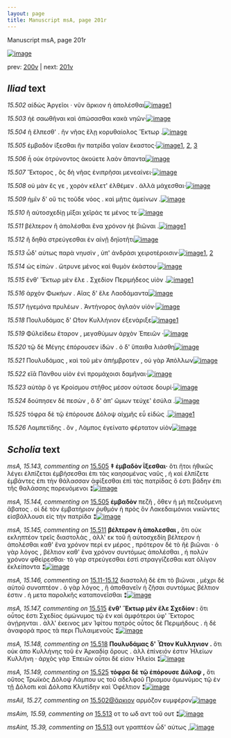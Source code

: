 ```yaml
---
layout: page
title: Manuscript msA, page 201r
---
```


Manuscript msA, page 201r

[![image](http://www.homermultitext.org/iipsrv?OBJ=IIP,1.0&FIF=/project/homer/pyramidal/deepzoom/hmt/vaimg/2017a/VA201RN_0372.tif&WID=100&CVT=JPEG)](http://www.homermultitext.org/ict2/?urn=urn:cite2:hmt:vaimg.2017a:VA201RN_0372)

prev:  [200v](../200v/) | next:  [201v](../201v/)

## *Iliad* text

*15.502* <a id="15.502"/> αἰδὼς Ἀργεῖοι · νῦν ἄρκιον ἠ ἀπολέσθαι[![image](http://www.homermultitext.org/iipsrv?OBJ=IIP,1.0&FIF=/project/homer/pyramidal/deepzoom/hmt/vaimg/2017a/VA201RN_0372.tif&RGN=0.187,0.1983,0.366,0.0331&WID=1000&CVT=JPEG)](http://www.homermultitext.org/ict2/?urn=urn:cite2:hmt:vaimg.2017a:VA201RN_0372@0.187,0.1983,0.366,0.0331)[1](#msAil_15.27)

*15.503* <a id="15.503"/> ἠὲ σαωθῆναι καὶ ἀπώσασθαι κακὰ νηῶν·[![image](http://www.homermultitext.org/iipsrv?OBJ=IIP,1.0&FIF=/project/homer/pyramidal/deepzoom/hmt/vaimg/2017a/VA201RN_0372.tif&RGN=0.186,0.2164,0.399,0.0331&WID=1000&CVT=JPEG)](http://www.homermultitext.org/ict2/?urn=urn:cite2:hmt:vaimg.2017a:VA201RN_0372@0.186,0.2164,0.399,0.0331)

*15.504* <a id="15.504"/> ῆ ἔλπεσθ' . ἢν νῆας ἕλῃ κορυθαίολος Ἕκτωρ .[![image](http://www.homermultitext.org/iipsrv?OBJ=IIP,1.0&FIF=/project/homer/pyramidal/deepzoom/hmt/vaimg/2017a/VA201RN_0372.tif&RGN=0.184,0.2352,0.41,0.0331&WID=1000&CVT=JPEG)](http://www.homermultitext.org/ict2/?urn=urn:cite2:hmt:vaimg.2017a:VA201RN_0372@0.184,0.2352,0.41,0.0331)

*15.505* <a id="15.505"/> ἐμβαδὸν ί̈ξεσθαι ἣν πατρίδα γαῖαν ἕκαστος·[![image](http://www.homermultitext.org/iipsrv?OBJ=IIP,1.0&FIF=/project/homer/pyramidal/deepzoom/hmt/vaimg/2017a/VA201RN_0372.tif&RGN=0.178,0.2577,0.428,0.0331&WID=1000&CVT=JPEG)](http://www.homermultitext.org/ict2/?urn=urn:cite2:hmt:vaimg.2017a:VA201RN_0372@0.178,0.2577,0.428,0.0331)[1](#msA_15.143), [2](#msAil_14.F6), [3](#msA_15.144)

*15.506* <a id="15.506"/> ἦ οὐκ ὀτρύνοντος ἀκούετε λαὸν ἅπαντα[![image](http://www.homermultitext.org/iipsrv?OBJ=IIP,1.0&FIF=/project/homer/pyramidal/deepzoom/hmt/vaimg/2017a/VA201RN_0372.tif&RGN=0.18,0.275,0.377,0.0331&WID=1000&CVT=JPEG)](http://www.homermultitext.org/ict2/?urn=urn:cite2:hmt:vaimg.2017a:VA201RN_0372@0.18,0.275,0.377,0.0331)

*15.507* <a id="15.507"/> Ἕκτορος , ὃς δὴ νῆας ἐνιπρῆσαι μενεαίνει·[![image](http://www.homermultitext.org/iipsrv?OBJ=IIP,1.0&FIF=/project/homer/pyramidal/deepzoom/hmt/vaimg/2017a/VA201RN_0372.tif&RGN=0.181,0.2923,0.406,0.0331&WID=1000&CVT=JPEG)](http://www.homermultitext.org/ict2/?urn=urn:cite2:hmt:vaimg.2017a:VA201RN_0372@0.181,0.2923,0.406,0.0331)

*15.508* <a id="15.508"/> οὐ μὰν ἔς γε , χορὸν κέλετ' ἐλθέμεν . ἀλλὰ μάχεσθαι·[![image](http://www.homermultitext.org/iipsrv?OBJ=IIP,1.0&FIF=/project/homer/pyramidal/deepzoom/hmt/vaimg/2017a/VA201RN_0372.tif&RGN=0.181,0.3133,0.417,0.0331&WID=1000&CVT=JPEG)](http://www.homermultitext.org/ict2/?urn=urn:cite2:hmt:vaimg.2017a:VA201RN_0372@0.181,0.3133,0.417,0.0331)

*15.509* <a id="15.509"/> ἡμῖν δ' οὔ τις τοῦδε νόος . καὶ μῆτις ἀμείνων .[![image](http://www.homermultitext.org/iipsrv?OBJ=IIP,1.0&FIF=/project/homer/pyramidal/deepzoom/hmt/vaimg/2017a/VA201RN_0372.tif&RGN=0.183,0.3328,0.408,0.0331&WID=1000&CVT=JPEG)](http://www.homermultitext.org/ict2/?urn=urn:cite2:hmt:vaimg.2017a:VA201RN_0372@0.183,0.3328,0.408,0.0331)

*15.510* <a id="15.510"/> ἢ αὐτοσχεδίῃ μῖξαι χεῖράς τε μένος τε·[![image](http://www.homermultitext.org/iipsrv?OBJ=IIP,1.0&FIF=/project/homer/pyramidal/deepzoom/hmt/vaimg/2017a/VA201RN_0372.tif&RGN=0.183,0.3531,0.364,0.0331&WID=1000&CVT=JPEG)](http://www.homermultitext.org/ict2/?urn=urn:cite2:hmt:vaimg.2017a:VA201RN_0372@0.183,0.3531,0.364,0.0331)

*15.511* <a id="15.511"/> βέλτερον ἢ ἀπολέσθαι ἕνα χρόνον ἠὲ βιῶναι .[![image](http://www.homermultitext.org/iipsrv?OBJ=IIP,1.0&FIF=/project/homer/pyramidal/deepzoom/hmt/vaimg/2017a/VA201RN_0372.tif&RGN=0.183,0.3696,0.414,0.0331&WID=1000&CVT=JPEG)](http://www.homermultitext.org/ict2/?urn=urn:cite2:hmt:vaimg.2017a:VA201RN_0372@0.183,0.3696,0.414,0.0331)[1](#msA_15.145)

*15.512* <a id="15.512"/> ἢ δηθὰ στρεύγεσθαι ἐν αἰνῇ δηϊοτῆτι[![image](http://www.homermultitext.org/iipsrv?OBJ=IIP,1.0&FIF=/project/homer/pyramidal/deepzoom/hmt/vaimg/2017a/VA201RN_0372.tif&RGN=0.181,0.3892,0.356,0.0331&WID=1000&CVT=JPEG)](http://www.homermultitext.org/ict2/?urn=urn:cite2:hmt:vaimg.2017a:VA201RN_0372@0.181,0.3892,0.356,0.0331)

*15.513* <a id="15.513"/> ὧδ' αύτως παρὰ νηυσὶν , ὑπ' ἀνδράσι χειροτέροισιν·[![image](http://www.homermultitext.org/iipsrv?OBJ=IIP,1.0&FIF=/project/homer/pyramidal/deepzoom/hmt/vaimg/2017a/VA201RN_0372.tif&RGN=0.179,0.4072,0.431,0.0331&WID=1000&CVT=JPEG)](http://www.homermultitext.org/ict2/?urn=urn:cite2:hmt:vaimg.2017a:VA201RN_0372@0.179,0.4072,0.431,0.0331)[1](#msAim_15.59), [2](#msAint_15.39)

*15.514* <a id="15.514"/> ὡς εἰπὼν . ὤτρυνε μένος καὶ θυμὸν ἑκάστου·[![image](http://www.homermultitext.org/iipsrv?OBJ=IIP,1.0&FIF=/project/homer/pyramidal/deepzoom/hmt/vaimg/2017a/VA201RN_0372.tif&RGN=0.179,0.4267,0.431,0.0331&WID=1000&CVT=JPEG)](http://www.homermultitext.org/ict2/?urn=urn:cite2:hmt:vaimg.2017a:VA201RN_0372@0.179,0.4267,0.431,0.0331)

*15.515* <a id="15.515"/> ἔνθ' Ἕκτωρ μὲν ἕλε . Σχεδίον Περιμήδεος υἱὸν .[![image](http://www.homermultitext.org/iipsrv?OBJ=IIP,1.0&FIF=/project/homer/pyramidal/deepzoom/hmt/vaimg/2017a/VA201RN_0372.tif&RGN=0.178,0.4448,0.419,0.0331&WID=1000&CVT=JPEG)](http://www.homermultitext.org/ict2/?urn=urn:cite2:hmt:vaimg.2017a:VA201RN_0372@0.178,0.4448,0.419,0.0331)[1](#msA_15.147)

*15.516* <a id="15.516"/> ἀρχὸν Φωκήων . Αἴας δ' ἕλε Λαοδάμαντα[![image](http://www.homermultitext.org/iipsrv?OBJ=IIP,1.0&FIF=/project/homer/pyramidal/deepzoom/hmt/vaimg/2017a/VA201RN_0372.tif&RGN=0.172,0.4666,0.398,0.0331&WID=1000&CVT=JPEG)](http://www.homermultitext.org/ict2/?urn=urn:cite2:hmt:vaimg.2017a:VA201RN_0372@0.172,0.4666,0.398,0.0331)

*15.517* <a id="15.517"/> ἡγεμόνα πρυλέων . Ἀντήνορος ἀγλαὸν υἱόν·[![image](http://www.homermultitext.org/iipsrv?OBJ=IIP,1.0&FIF=/project/homer/pyramidal/deepzoom/hmt/vaimg/2017a/VA201RN_0372.tif&RGN=0.173,0.4853,0.422,0.0331&WID=1000&CVT=JPEG)](http://www.homermultitext.org/ict2/?urn=urn:cite2:hmt:vaimg.2017a:VA201RN_0372@0.173,0.4853,0.422,0.0331)

*15.518* <a id="15.518"/> Πουλυδάμας δ' Ω̂τον Κυλλήνιον ἐξενάριξε[![image](http://www.homermultitext.org/iipsrv?OBJ=IIP,1.0&FIF=/project/homer/pyramidal/deepzoom/hmt/vaimg/2017a/VA201RN_0372.tif&RGN=0.168,0.5071,0.409,0.0331&WID=1000&CVT=JPEG)](http://www.homermultitext.org/ict2/?urn=urn:cite2:hmt:vaimg.2017a:VA201RN_0372@0.168,0.5071,0.409,0.0331)[1](#msA_15.148)

*15.519* <a id="15.519"/> Φῡλείδεω ἕταρον , μεγαθύμων ἀρχὸν Ἐπειῶν ·[![image](http://www.homermultitext.org/iipsrv?OBJ=IIP,1.0&FIF=/project/homer/pyramidal/deepzoom/hmt/vaimg/2017a/VA201RN_0372.tif&RGN=0.173,0.5267,0.415,0.0331&WID=1000&CVT=JPEG)](http://www.homermultitext.org/ict2/?urn=urn:cite2:hmt:vaimg.2017a:VA201RN_0372@0.173,0.5267,0.415,0.0331)

*15.520* <a id="15.520"/> τῷ δὲ Μέγης ἐπόρουσεν ἰ̈δών . ὁ δ' ὕπαιθα λιάσθη[![image](http://www.homermultitext.org/iipsrv?OBJ=IIP,1.0&FIF=/project/homer/pyramidal/deepzoom/hmt/vaimg/2017a/VA201RN_0372.tif&RGN=0.165,0.5432,0.444,0.0331&WID=1000&CVT=JPEG)](http://www.homermultitext.org/ict2/?urn=urn:cite2:hmt:vaimg.2017a:VA201RN_0372@0.165,0.5432,0.444,0.0331)

*15.521* <a id="15.521"/> Πουλυδάμας , καὶ τοῦ μὲν ἀπήμβροτεν , οὐ γὰρ Ἀπόλλων[![image](http://www.homermultitext.org/iipsrv?OBJ=IIP,1.0&FIF=/project/homer/pyramidal/deepzoom/hmt/vaimg/2017a/VA201RN_0372.tif&RGN=0.165,0.562,0.444,0.0331&WID=1000&CVT=JPEG)](http://www.homermultitext.org/ict2/?urn=urn:cite2:hmt:vaimg.2017a:VA201RN_0372@0.165,0.562,0.444,0.0331)

*15.522* <a id="15.522"/> εἴᾱ Πάνθου υἱὸν ἐνὶ προμάχοισι δαμῆναι·[![image](http://www.homermultitext.org/iipsrv?OBJ=IIP,1.0&FIF=/project/homer/pyramidal/deepzoom/hmt/vaimg/2017a/VA201RN_0372.tif&RGN=0.168,0.5808,0.401,0.0331&WID=1000&CVT=JPEG)](http://www.homermultitext.org/ict2/?urn=urn:cite2:hmt:vaimg.2017a:VA201RN_0372@0.168,0.5808,0.401,0.0331)

*15.523* <a id="15.523"/> αὐτὰρ ὅ γε Κροίσμου στῆθος μέσον ούτασε δουρί·[![image](http://www.homermultitext.org/iipsrv?OBJ=IIP,1.0&FIF=/project/homer/pyramidal/deepzoom/hmt/vaimg/2017a/VA201RN_0372.tif&RGN=0.172,0.598,0.426,0.0331&WID=1000&CVT=JPEG)](http://www.homermultitext.org/ict2/?urn=urn:cite2:hmt:vaimg.2017a:VA201RN_0372@0.172,0.598,0.426,0.0331)

*15.524* <a id="15.524"/> δούπησεν δὲ πεσὼν , ὃ δ' ἀπ' ὤμων τεύχε' ἐσύλα .[![image](http://www.homermultitext.org/iipsrv?OBJ=IIP,1.0&FIF=/project/homer/pyramidal/deepzoom/hmt/vaimg/2017a/VA201RN_0372.tif&RGN=0.165,0.6168,0.426,0.0331&WID=1000&CVT=JPEG)](http://www.homermultitext.org/ict2/?urn=urn:cite2:hmt:vaimg.2017a:VA201RN_0372@0.165,0.6168,0.426,0.0331)

*15.525* <a id="15.525"/> τόφρα δὲ τῷ ἐπόρουσε Δόλοψ αἰχμῆς εὖ εἰδὼς .[![image](http://www.homermultitext.org/iipsrv?OBJ=IIP,1.0&FIF=/project/homer/pyramidal/deepzoom/hmt/vaimg/2017a/VA201RN_0372.tif&RGN=0.161,0.6371,0.437,0.0331&WID=1000&CVT=JPEG)](http://www.homermultitext.org/ict2/?urn=urn:cite2:hmt:vaimg.2017a:VA201RN_0372@0.161,0.6371,0.437,0.0331)[1](#msA_15.149)

*15.526* <a id="15.526"/> Λαμπετίδης . ὃν , Λάμπος ἐγείνατο φέρτατον υἱὸν[![image](http://www.homermultitext.org/iipsrv?OBJ=IIP,1.0&FIF=/project/homer/pyramidal/deepzoom/hmt/vaimg/2017a/VA201RN_0372.tif&RGN=0.159,0.6559,0.45,0.0331&WID=1000&CVT=JPEG)](http://www.homermultitext.org/ict2/?urn=urn:cite2:hmt:vaimg.2017a:VA201RN_0372@0.159,0.6559,0.45,0.0331)

## *Scholia* text

*msA, 15.143, commenting on* [15.505](#15.505)  <a id="msA_15.143"/> **‡ ἐμβαδὸν ΐξεσθαι·** ὅτι ἤτοι ἠθικῶς λέγει ἐλπίζεται ἐμβήσεσθαι ὲπι τὰς καησομένας ναῦς , ἠ καὶ ἑλπίζετε ἐμβάντες ἐπι τὴν θάλασσαν ἀφίξεσθαι ἐπὶ τὰς πατρίδας ὅ ἐστι βάδην ἐπι τῆς θαλάσσης πορευόμενοι ⁑[![image](http://www.homermultitext.org/iipsrv?OBJ=IIP,1.0&FIF=/project/homer/pyramidal/deepzoom/hmt/vaimg/2017a/VA201RN_0372.tif&RGN=0.174,0.0984,0.629,0.0383&WID=1000&CVT=JPEG)](http://www.homermultitext.org/ict2/?urn=urn:cite2:hmt:vaimg.2017a:VA201RN_0372@0.174,0.0984,0.629,0.0383)

*msA, 15.144, commenting on* [15.505](#15.505)  <a id="msA_15.144"/> **ἐμβαδὸν** πεζῆ , ὅθεν ἡ μὴ πεζευόμενη ἄβατος . οἱ δὲ τὸν ἐμβατήριον ῥυθμόν ἡ πρὸς ὃν Λακεδαιμόνιοι νικῶντες εἰσβάλλουσι εἰς τὴν πατρίδα ⁑[![image](http://www.homermultitext.org/iipsrv?OBJ=IIP,1.0&FIF=/project/homer/pyramidal/deepzoom/hmt/vaimg/2017a/VA201RN_0372.tif&RGN=0.178,0.1255,0.615,0.0383&WID=1000&CVT=JPEG)](http://www.homermultitext.org/ict2/?urn=urn:cite2:hmt:vaimg.2017a:VA201RN_0372@0.178,0.1255,0.615,0.0383)

*msA, 15.145, commenting on* [15.511](#15.511)  <a id="msA_15.145"/> **βέλτερον ὴ ἀπολεσθαι ,** ὅτι οὐκ εκληπτέον τρεῖς διαστολὰς , ἀλλ' εκ τοῦ ἢ αὐτοσχεδίη βέλτερον ἠ ἀπολέσθαι καθ' ἕνα χρόνον περὶ εν μέρος , πρότερον δὲ τὸ ἢὲ βιῶναι · ὁ γὰρ λόγος , βέλτιον καθ' ἕνα χρόνον συντόμως ἀπολέσθαι , ἠ πολὺν χρόνον φθείρεσθαι· τὸ γὰρ στρεύγεσθαι ἐστὶ στραγγίζεσθαι κατ ὀλίγον ἐκλείποντα ⁑[![image](http://www.homermultitext.org/iipsrv?OBJ=IIP,1.0&FIF=/project/homer/pyramidal/deepzoom/hmt/vaimg/2017a/VA201RN_0372.tif&RGN=0.608,0.3742,0.189,0.1315&WID=1000&CVT=JPEG)](http://www.homermultitext.org/ict2/?urn=urn:cite2:hmt:vaimg.2017a:VA201RN_0372@0.608,0.3742,0.189,0.1315)

*msA, 15.146, commenting on* [15.11-15.12](#15.11-15.12)  <a id="msA_15.146"/> διαστολὴ δὲ ἐπι τὸ βιῶναι , μέχρι δὲ αὐτοῦ συναπτέον . ὁ γὰρ λόγος , ἢ ἀποθανεῖν ἠ ζῆσαι συντόμως βέλτιον ἐστιν . ἡ μετα παρολκῆς καταπονεῖσθαι ⁑[![image](http://www.homermultitext.org/iipsrv?OBJ=IIP,1.0&FIF=/project/homer/pyramidal/deepzoom/hmt/vaimg/2017a/VA201RN_0372.tif&RGN=0.602,0.4951,0.202,0.0563&WID=1000&CVT=JPEG)](http://www.homermultitext.org/ict2/?urn=urn:cite2:hmt:vaimg.2017a:VA201RN_0372@0.602,0.4951,0.202,0.0563)

*msA, 15.147, commenting on* [15.515](#15.515)  <a id="msA_15.147"/> **ἔνθ' Ἕκτωρ μὲν ἕλε Σχεδίον :** ὅτι οὗτος ἐστι Σχεδίος ὁμώνυμος τῷ ἐν καὶ ἀμφότεροι ὑφ' Ἕκτορος ἀνῄρηνται . ἀλλ' ἐκεινος μεν Ἰφίτου πατρός οὗτος δὲ Περιμήδους . ἡ δὲ ἀναφορὰ προς τὰ περι Πυλαιμενοῦς ⁑[![image](http://www.homermultitext.org/iipsrv?OBJ=IIP,1.0&FIF=/project/homer/pyramidal/deepzoom/hmt/vaimg/2017a/VA201RN_0372.tif&RGN=0.605,0.5417,0.199,0.0879&WID=1000&CVT=JPEG)](http://www.homermultitext.org/ict2/?urn=urn:cite2:hmt:vaimg.2017a:VA201RN_0372@0.605,0.5417,0.199,0.0879)

*msA, 15.148, commenting on* [15.518](#15.518)  <a id="msA_15.148"/> **Πουλυδάμας δ' Ὧτον Κυλληνιον .** ὅτι οὐκ ἀπο Κυλλήνης τοῦ ἐν Ἀρκαδίᾳ ὄρους . ἀλλ ἐπὶνειόν ἐστιν Ἠλείων Κυλλήνη · ἀρχὸς γὰρ Ἐπειῶν οὗτοι δέ εἰσιν Ἠλεiοι ⁑[![image](http://www.homermultitext.org/iipsrv?OBJ=IIP,1.0&FIF=/project/homer/pyramidal/deepzoom/hmt/vaimg/2017a/VA201RN_0372.tif&RGN=0.594,0.6213,0.199,0.0699&WID=1000&CVT=JPEG)](http://www.homermultitext.org/ict2/?urn=urn:cite2:hmt:vaimg.2017a:VA201RN_0372@0.594,0.6213,0.199,0.0699)

*msA, 15.149, commenting on* [15.525](#15.525)  <a id="msA_15.149"/> **τόφρα δὲ τῷ ἐπόρουσε Δύλοψ ,** ὅτι οὕτος Τρωϊκὸς Δόλοψ Λάμπου υς τοῦ αδελφοῦ Πριαμου ὁμωνύμος τῷ ἐν τῇ Δόλοπι καὶ Δόλοπα Κλυτίδην καὶ Ὀφέλτιον ⁑[![image](http://www.homermultitext.org/iipsrv?OBJ=IIP,1.0&FIF=/project/homer/pyramidal/deepzoom/hmt/vaimg/2017a/VA201RN_0372.tif&RGN=0.594,0.6784,0.199,0.0699&WID=1000&CVT=JPEG)](http://www.homermultitext.org/ict2/?urn=urn:cite2:hmt:vaimg.2017a:VA201RN_0372@0.594,0.6784,0.199,0.0699)

*msAil, 15.27, commenting on* [15.502@ἄρκιον](#15.502@ἄρκιον)  <a id="msAil_15.27"/> αρμόζον ευμφέρον[![image](http://www.homermultitext.org/iipsrv?OBJ=IIP,1.0&FIF=/project/homer/pyramidal/deepzoom/hmt/vaimg/2017a/VA201RN_0372.tif&RGN=0.383,0.1916,0.086,0.021&WID=1000&CVT=JPEG)](http://www.homermultitext.org/ict2/?urn=urn:cite2:hmt:vaimg.2017a:VA201RN_0372@0.383,0.1916,0.086,0.021)

*msAim, 15.59, commenting on* [15.513](#15.513)  <a id="msAim_15.59"/> οτ το ωδ αντ τοῦ ουτ ⁑[![image](http://www.homermultitext.org/iipsrv?OBJ=IIP,1.0&FIF=/project/homer/pyramidal/deepzoom/hmt/vaimg/2017a/VA201RN_0372.tif&RGN=0.589,0.4027,0.034,0.0458&WID=1000&CVT=JPEG)](http://www.homermultitext.org/ict2/?urn=urn:cite2:hmt:vaimg.2017a:VA201RN_0372@0.589,0.4027,0.034,0.0458)

*msAint, 15.39, commenting on* [15.513](#15.513)  <a id="msAint_15.39"/> ουτ γραπτέον ὦδ' αύτως ,[![image](http://www.homermultitext.org/iipsrv?OBJ=IIP,1.0&FIF=/project/homer/pyramidal/deepzoom/hmt/vaimg/2017a/VA201RN_0372.tif&RGN=0.11,0.4192,0.072,0.027&WID=1000&CVT=JPEG)](http://www.homermultitext.org/ict2/?urn=urn:cite2:hmt:vaimg.2017a:VA201RN_0372@0.11,0.4192,0.072,0.027)